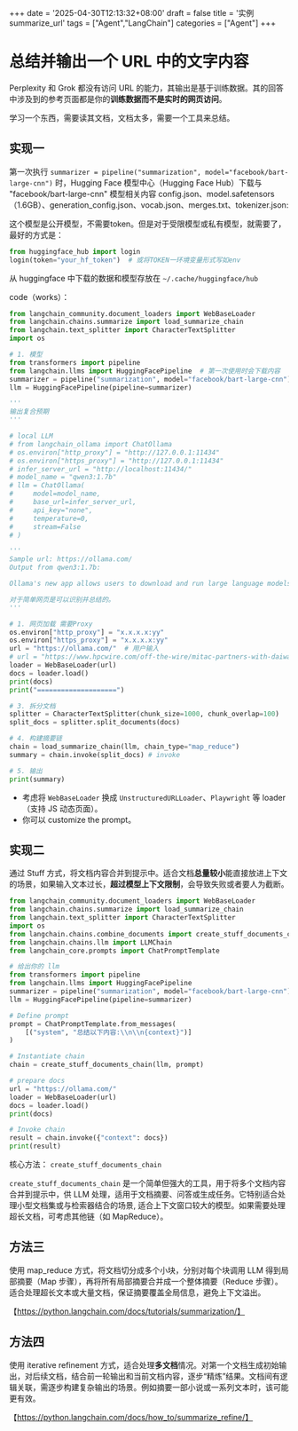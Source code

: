+++
date = '2025-04-30T12:13:32+08:00'
draft = false
title = '实例 summarize_url'
tags = ["Agent","LangChain"]
categories = ["Agent"]
+++



# 总结并输出一个 URL 中的文字内容

Perplexity 和 Grok 都没有访问 URL 的能力，其输出是基于训练数据。其的回答中涉及到的参考页面都是你的**训练数据而不是实时的网页访问**。

学习一个东西，需要读其文档，文档太多，需要一个工具来总结。

## 实现一

第一次执行 `summarizer = pipeline("summarization", model="facebook/bart-large-cnn")` 时，Hugging Face 模型中心（Hugging Face Hub）下载与 "facebook/bart-large-cnn" 模型相关内容 config.json、model.safetensors（1.6GB）、generation_config.json、vocab.json、merges.txt、tokenizer.json: 

这个模型是公开模型，不需要token。但是对于受限模型或私有模型，就需要了，最好的方式是：

~~~py
from huggingface_hub import login
login(token="your_hf_token")  # 或将TOKEN一环境变量形式写如env
~~~

从 huggingface 中下载的数据和模型存放在 `~/.cache/huggingface/hub`

code（works）：
~~~py
from langchain_community.document_loaders import WebBaseLoader
from langchain.chains.summarize import load_summarize_chain
from langchain.text_splitter import CharacterTextSplitter
import os

# 1. 模型
from transformers import pipeline
from langchain.llms import HuggingFacePipeline  # 第一次使用时会下载内容
summarizer = pipeline("summarization", model="facebook/bart-large-cnn")  # 由 Facebook 开发的 BART 模型，专门为文本摘要任务优化
llm = HuggingFacePipeline(pipeline=summarizer)

'''
输出复合预期
'''

# local LLM
# from langchain_ollama import ChatOllama
# os.environ["http_proxy"] = "http://127.0.0.1:11434"
# os.environ["https_proxy"] = "http://127.0.0.1:11434"
# infer_server_url = "http://localhost:11434/"
# model_name = "qwen3:1.7b"
# llm = ChatOllama(
#     model=model_name,
#     base_url=infer_server_url,
#     api_key="none",
#     temperature=0,
#     stream=False
# )

'''
Sample url: https://ollama.com/
Output from qwen3:1.7b: 

Ollama's new app allows users to download and run large language models like DeepSeek-R1, Qwen 3, and Gemma 3 on macOS, Windows, and Linux, with features including model exploration, download, and access to resources like the blog, docs, GitHub, Discord, and X (Twitter). © 2025 Ollama Inc.

对于简单网页是可以识别并总结的。
'''

# 1. 网页加载 需要Proxy
os.environ["http_proxy"] = "x.x.x.x:yy"
os.environ["https_proxy"] = "x.x.x.x:yy"
url = "https://ollama.com/"  # 用户输入
# url = "https://www.hpcwire.com/off-the-wire/mitac-partners-with-daiwabo-to-expand-server-distribution-across-japan/?utm_source=twitter&utm_medium=social&utm_term=hpcwire&utm_content=0ca462ed-d256-453f-924d-49a1d20354c1"
loader = WebBaseLoader(url)
docs = loader.load()
print(docs)
print("====================")

# 3. 拆分文档
splitter = CharacterTextSplitter(chunk_size=1000, chunk_overlap=100)
split_docs = splitter.split_documents(docs)

# 4. 构建摘要链
chain = load_summarize_chain(llm, chain_type="map_reduce")
summary = chain.invoke(split_docs) # invoke

# 5. 输出
print(summary)

~~~

- 考虑将 `WebBaseLoader` 换成 `UnstructuredURLLoader`、`Playwright` 等 loader（支持 JS 动态页面）。
- 你可以 customize the prompt。


## 实现二

通过 Stuff 方式，将文档内容合并到提示中。适合文档**总量较小**能直接放进上下文的场景，如果输入文本过长，**超过模型上下文限制**，会导致失败或者要人为截断。

~~~py
from langchain_community.document_loaders import WebBaseLoader
from langchain.chains.summarize import load_summarize_chain
from langchain.text_splitter import CharacterTextSplitter
import os
from langchain.chains.combine_documents import create_stuff_documents_chain
from langchain.chains.llm import LLMChain
from langchain_core.prompts import ChatPromptTemplate

# 给出你的 llm
from transformers import pipeline
from langchain.llms import HuggingFacePipeline
summarizer = pipeline("summarization", model="facebook/bart-large-cnn")  # BART 模型，专门为文本摘要任务优化
llm = HuggingFacePipeline(pipeline=summarizer)

# Define prompt
prompt = ChatPromptTemplate.from_messages(
    [("system", "总结以下内容:\\n\\n{context}")]
)

# Instantiate chain
chain = create_stuff_documents_chain(llm, prompt)

# prepare docs
url = "https://ollama.com/"
loader = WebBaseLoader(url)
docs = loader.load()
print(docs)

# Invoke chain
result = chain.invoke({"context": docs})
print(result)
~~~

核心方法： `create_stuff_documents_chain`

`create_stuff_documents_chain` 是一个简单但强大的工具，用于将多个文档内容合并到提示中，供 LLM 处理，适用于文档摘要、问答或生成任务。它特别适合处理小型文档集或与检索器结合的场景, 适合上下文窗口较大的模型。如果需要处理超长文档，可考虑其他链（如 MapReduce）。


## 方法三

使用 map_reduce 方式，将文档切分成多个小块，分别对每个块调用 LLM 得到局部摘要（Map 步骤），再将所有局部摘要合并成一个整体摘要（Reduce 步骤）。适合处理超长文本或大量文档，保证摘要覆盖全局信息，避免上下文溢出。

【https://python.langchain.com/docs/tutorials/summarization/】


## 方法四

使用 iterative refinement 方式，适合处理**多文档**情况。对第一个文档生成初始输出，对后续文档，结合前一轮输出和当前文档内容，逐步“精炼”结果。文档间有逻辑关联，需逐步构建复杂输出的场景。例如摘要一部小说或一系列文本时，该可能更有效。

【https://python.langchain.com/docs/how_to/summarize_refine/】


